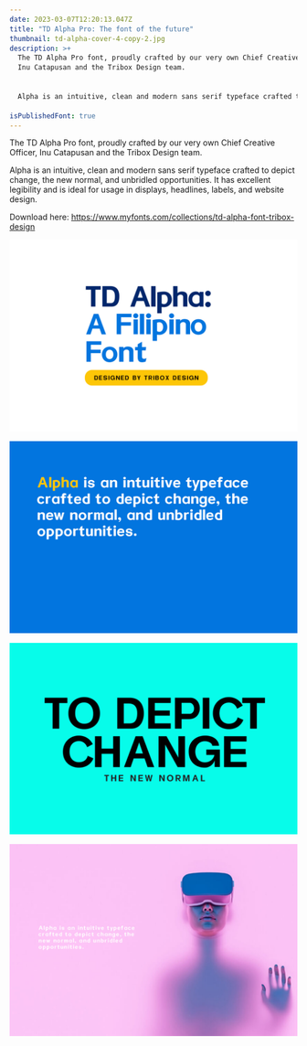 ```yaml
---
date: 2023-03-07T12:20:13.047Z
title: "TD Alpha Pro: The font of the future"
thumbnail: td-alpha-cover-4-copy-2.jpg
description: >+
  The TD Alpha Pro font, proudly crafted by our very own Chief Creative Officer,
  Inu Catapusan and the Tribox Design team. 


  Alpha is an intuitive, clean and modern sans serif typeface crafted to depict change, the new normal, and unbridled opportunities. It has excellent legibility and is ideal for usage in displays, headlines, labels, and website design.

isPublishedFont: true
---
```

The TD Alpha Pro font, proudly crafted by our very own Chief Creative Officer, Inu Catapusan and the Tribox Design team. 

Alpha is an intuitive, clean and modern sans serif typeface crafted to depict change, the new normal, and unbridled opportunities. It has excellent legibility and is ideal for usage in displays, headlines, labels, and website design.

D﻿ownload here: https://www.myfonts.com/collections/td-alpha-font-tribox-design



![Tribox Design font](artboard-1.jpg)

![Tribox Design font](td-alpha-cover-2-copy.jpg)

![Tribox Design font](td-alpha-cover-3-copy-2.jpg)

![Tribox Design font](td-alpha-cover-5-copy-2.jpg)